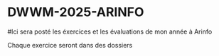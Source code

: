 # DWWM-2025-ARINFO

#Ici sera posté les éxercices et les évaluations de mon année à Arinfo

Chaque exercice seront dans des dossiers
